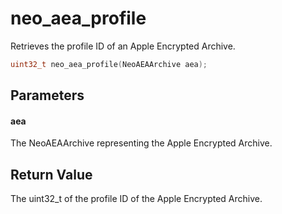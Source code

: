 # neo_aea_profile
Retrieves the profile ID of an Apple Encrypted Archive.

```c
uint32_t neo_aea_profile(NeoAEAArchive aea);
```

## Parameters

#### aea

The NeoAEAArchive representing the Apple Encrypted Archive.

## Return Value

The uint32_t of the profile ID of the Apple Encrypted Archive.